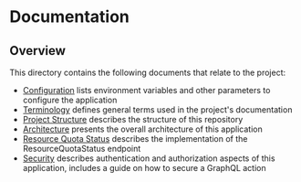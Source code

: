 # Documentation

## Overview
This directory contains the following documents that relate to the project:

- [Configuration](./configuration.md) lists environment variables and other parameters to configure the application
- [Terminology](./terminology.md) defines general terms used in the project's documentation
- [Project Structure](./project-structure.md) describes the structure of this repository
- [Architecture](./architecture.md) presents the overall architecture of this application
- [Resource Quota Status](./resource-quotas-status.md) describes the implementation of the ResourceQuotaStatus endpoint
- [Security](./security.md) describes authentication and authorization aspects of this application, includes a guide on how to secure a GraphQL action
